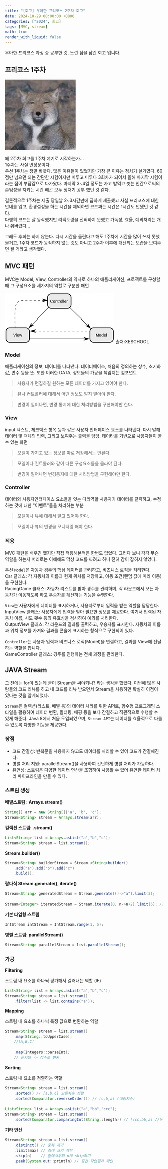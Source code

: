 ```yaml
---
title: "[회고] 우아한 프리코스 2주차 회고"
date: 2024-10-29 00:00:00 +0800
categories: ["2024", 회고]
tags: [MVC, stream]
math: true
render_with_liquid: false
---
```

우아한 프리코스 과정 중 공부한 것, 느낀 점을 남긴 회고 입니다.


## 프리코스 1주차

![1](/assets/img/precorse/fox.jpeg)

왜 2주차 회고를 1주차 얘기로 시작하는가...<br>
1주차는 사실 반성문이다.<br>
우선 1주차는 정말 바빳다. 많은 이유들이 있었지만 가장 큰 이유는 정처기 실기였다. 60점만 넘으면 되는 간단한 시험이지만 미루고 미루다 3회차가 되어서 올해 마지막 시험이라는 점이 부담감으로 다가왔다. 마지막 3~4일 정도는 자고 밥먹고 씻는 인간으로써의 존엄성을 지키는 시간 빼곤 모두 정처기 공부 했던 것 같다.

결론적으로 1주차는 제출 당일날 2~3시간만에 급하게 제출했고 사실 프리코스에 대한 안내를 읽고, 환경설정을 하는 시간을 제외하면 코드짜는 시간은 1시간도 안됐던 것 같다. <br>
다행히 코드는 잘 동작했지만 리팩토링을 전혀하지 못했고 가독성, 효율, 예외처리는 개나 줘버렸다...

그래도 후회는 하지 않는다. 다시 시간을 돌린다고 해도 1주차에 시간을 많이 쓰지 못했을거고, 1주차 코드가 동작하지 않는 것도 아니고 2주차 이후에 개선되는 모습을 보여주면 될 거라고 생각했다.

## MVC 패턴

MVC는 Model, View, Controller의 약자로 하나의 애플리케이션, 프로젝트를 구성할 때 그 구성요소를 세가지의 역할로 구분한 패턴

![1](/assets/img/precorse/ModelViewControllerDiagram.png)
출처:XESCHOOL

### Model

애플리케이션의 정보, 데이터를 나타낸다. 데이터베이스, 처음의 정의하는 상수, 초기화값, 변수 등을 뜻. 또한 이러한 DATA, 정보들의 가공을 책임지는 컴포넌트

> 사용자가 편집하길 원하는 모든 데이터를 가지고 있어야 한다.

> 뷰나 컨트롤러에 대해서 어떤 정보도 알지 말아야 한다.

> 변경이 일어나면, 변경 통지에 대한 처리방법을 구현해야만 한다.

### View

input 텍스트, 체크박스 항목 등과 같은 사용자 인터페이스 요소를 나타낸다. 다시 말해 데이터 및 객체의 입력, 그리고 보여주는 출력을 담당. 데이타를 기반으로 사용자들이 볼 수 있는 화면

> 모델이 가지고 있는 정보를 따로 저장해서는 안된다.

> 모델이나 컨트롤러와 같이 다른 구성요소들을 몰라야 된다.

> 변경이 일어나면 변경통지에 대한 처리방법을 구현해야만 한다.

### Controller

데이터와 사용자인터페이스 요소들을 잇는 다리역할 사용자가 데이터를 클릭하고, 수정하는 것에 대한 "이벤트"들을 처리하는 부분

> 모델이나 뷰에 대해서 알고 있어야 한다.

> 모델이나 뷰의 변경을 모니터링 해야 한다.

### 적용

MVC 패턴을 배우긴 했지만 직접 적용해본적은 한번도 없었다. 그러다 보니 각각 무슨 역할을 하는지 머리로는 이해해도 막상 코드를 짜려고 하니 전혀 감이 잡히지 않았다.

우선 ```Model```은 자동차 경주의 핵심 데이터를 관리하고, 비즈니스 로직을 처리한다.<br>
Car 클래스: 각 자동차의 이름과 현재 위치를 저장하고, 이동 조건(랜덤 값에 따라 이동)을 구현한다.<br>
RacingGame 클래스: 자동차 리스트를 받아 경주를 관리하며, 각 라운드에서 모든 자동차가 이동하도록 하고 우승자를 계산하는 기능을 수행한다.

```View```는 사용자에게 데이터를 표시하거나, 사용자로부터 입력을 받는 역할을 담당한다.<br>
InputView 클래스: 사용자에게 입력을 받아 필요한 정보를 제공한다. 여기서 입력된 자동차 이름, 시도 횟수 등의 유효성을 검사하여 예외를 처리한다. <br>
OutputView 클래스: 각 라운드의 결과를 출력하고, 우승자를 표시한다. 자동차의 이름과 위치 정보를 가져와 결과를 콘솔에 표시하는 형식으로 구현되어 있다.

```Controller```는 사용자 입력과 비즈니스 로직(Model)을 연결하고, 결과를 View에 전달하는 역할을 합니다.<br>
GameController 클래스: 경주를 진행하는 전체 과정을 관리한다.

## JAVA Stream

그 전에는 for이 있는데 굳이 Stream을 써야되나? 라는 생각을 했었다. 이번에 많은 사람들의 코드 리뷰를 하고 내 코드를 리뷰 받으면서 Stream을 사용하면 확실히 이점이 있다는 것을 알게되었다.

```Stream```은 컬렉션(리스트, 배열 등)의 데이터 처리를 위한 API로, 함수형 프로그래밍 스타일을 활용하여 데이터 변환, 필터링, 매핑 등을 보다 간결하고 직관적으로 수행할 수 있게 해준다. Java 8에서 처음 도입되었으며, ```Stream API```는 데이터를 효율적으로 다룰 수 있도록 다양한 기능을 제공한다.

### 장점

- 코드 간결성: 반복문을 사용하지 않고도 데이터를 처리할 수 있어 코드가 간결해진다.
- 병렬 처리 지원: parallelStream()을 사용하여 간단하게 병렬 처리가 가능하다.
- 유연성: 스트림은 다양한 데이터 연산을 조합하여 사용할 수 있어 유연한 데이터 처리 파이프라인을 만들 수 있다.

### 스트림 생성

**배열스트림 : Arrays.stream()**

```java
String[] arr = new String[]{'a', 'b', 'c'};
Stream<String> stream = Arrays.stream(arr);
```

**컬렉션 스트림: .stream()**
```java
List<String> list = Arrays.asList("a","b","c");
Stream<String> stream = list.stream();
```

**Stream.builder()**
```java
Stream<String> builderStream = Stream.<String>builder()
    .add("a").add("b").add("c")
    .build(); 
```

**람다식 Stream.generate(), iterate()**
```java
Stream<String> generatedStream = Stream.generate(()->"a").limit(3);

Stream<Integer> iteratedStream = Stream.iterate(0, n->n+2).limit(5); //0,2,4,6,8
```

**기본 타입형 스트림**
```java
IntStream intStream = IntStream.range(1, 5);
```

**병렬 스트림: parallelStream()**
```java
Stream<String> parallelStream = list.parallelStream();
```

### 가공

**Filtering**

스트림 내 요소를 하나씩 평가해서 걸러내는 역할 (IF)

```java
List<String> list = Arrays.asList("a","b","c");
Stream<String> stream = list.stream()
	.filter(list -> list.contains("a"));
```

**Mapping**

스트림 내 요소를 하나씩 특정 값으로 변환하는 역할

```java
Stream<String> stream = list.stream()
	.map(String::toUpperCase);
	//[A,B,C]
    
    .map(Integers::parseInt);
    // 문자열 -> 정수로 변환
```

**Sorting**

스트림 내 요소를 정렬하는 역할

```java
Stream<String> stream = list.stream()
	.sorted() // [a,b,c] 오름차순 정렬
    .sorted(Comparator.reverseOrder()) // [c,b,a] (내림차순)
    
List<String> list = Arrays.asList("a","bb","ccc");
Stream<String> stream = list.stream()
	.sorted(Comparator.comparingInt(String::length)) // [ccc,bb,a] //문자열 길이 기준 정렬
```

**기타 연산**

```java
Stream<String> stream = list.stream()
	.distinct() // 중복 제거
    .limit(max) // 최대 크기 제한
    .skip(n)    // 앞에서부터 n개 skip하기
    .peek(System.out::println) // 중간 작업결과 확인
```


